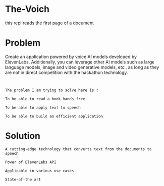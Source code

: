 # The-Voich
this repl reads the first page of a document
# Problem​

Create an application powered by voice AI models developed by ElevenLabs. Additionally, you can leverage other AI models such as large language models, image and video generative models, etc., as long as they are not in direct competition with the hackathon technology.​

    ​

    The problem I am trying to solve here is :​

    To be able to read a book hands free.​

    To be able to apply text to speech​

    To be able to build an efficient application​

    
# Solution
    A cutting-edge technology that converts text from the documents to speech ​

    Power of ElevenLabs API​

    Applicable in various use cases.​

    State-of-the art​

    ​


    ​

    ​
